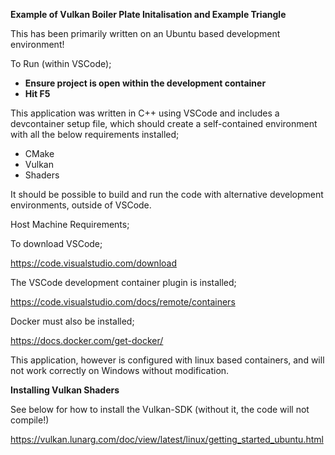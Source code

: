 <b>Example of Vulkan Boiler Plate Initalisation and Example Triangle</b>

This has been primarily written on an Ubuntu based development environment!

To Run (within VSCode);

<ul>
<li><b>Ensure project is open within the development container</b></li>
<li><b>Hit F5</b></li>
</ul>

This application was written in C++ using VSCode and includes a devcontainer setup file, which should create a self-contained environment with all the below requirements installed;

<ul>
<li>CMake</li>
<li>Vulkan</li>
<li>Shaders</li>
</ul>

It should be possible to build and run the code with alternative development environments, outside of VSCode.

Host Machine Requirements;

To download VSCode;

https://code.visualstudio.com/download

The VSCode development container plugin is installed;

https://code.visualstudio.com/docs/remote/containers

Docker must also be installed;

https://docs.docker.com/get-docker/

This application, however is configured with linux based containers, and will not work correctly on Windows without modification.

<b>Installing Vulkan Shaders</b>

See below for how to install the Vulkan-SDK (without it, the code will not compile!)

https://vulkan.lunarg.com/doc/view/latest/linux/getting_started_ubuntu.html


